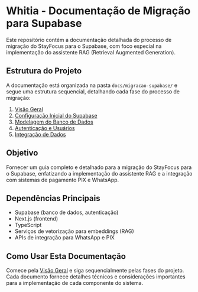# Whitia - Documentação de Migração para Supabase

Este repositório contém a documentação detalhada do processo de migração do StayFocus para o Supabase, com foco especial na implementação do assistente RAG (Retrieval Augmented Generation).

## Estrutura do Projeto

A documentação está organizada na pasta `docs/migracao-supabase/` e segue uma estrutura sequencial, detalhando cada fase do processo de migração:

1. [Visão Geral](docs/migracao-supabase/00-visao-geral.md)
2. [Configuração Inicial do Supabase](docs/migracao-supabase/01-configuracao-inicial.md)
3. [Modelagem do Banco de Dados](docs/migracao-supabase/02-modelagem-banco-dados.md)
4. [Autenticação e Usuários](docs/migracao-supabase/03-autenticacao-usuarios.md)
5. [Integração de Dados](docs/migracao-supabase/04-integracao-dados.md)

## Objetivo

Fornecer um guia completo e detalhado para a migração do StayFocus para o Supabase, enfatizando a implementação do assistente RAG e a integração com sistemas de pagamento PIX e WhatsApp.

## Dependências Principais

- Supabase (banco de dados, autenticação)
- Next.js (frontend)
- TypeScript
- Serviços de vetorização para embeddings (RAG)
- APIs de integração para WhatsApp e PIX

## Como Usar Esta Documentação

Comece pela [Visão Geral](docs/migracao-supabase/00-visao-geral.md) e siga sequencialmente pelas fases do projeto. Cada documento fornece detalhes técnicos e considerações importantes para a implementação de cada componente do sistema. 